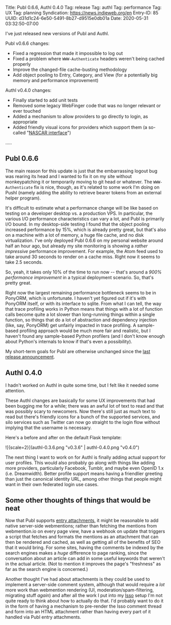 Title: Publ 0.6.6, Authl 0.4.0
Tag: release
Tag: authl
Tag: performance
Tag: UX
Tag: planning
Syndication: https://news.indieweb.org/en
Entry-ID: 85
UUID: d31d1c24-6e50-5491-8b27-d9515e0db01a
Date: 2020-05-31 03:32:50-07:00

I've just released new versions of Publ and Authl.

Publ v0.6.6 changes:

* Fixed a regression that made it impossible to log out
* Fixed a problem where `WWW-Authenticate` headers weren't being cached properly
* Improve the changed-file cache-busting methodology
* Add object pooling to Entry, Category, and View (for a potentially big memory and performance improvement)

Authl v0.4.0 changes:

* Finally started to add unit tests
* Removed some legacy WebFinger code that was no longer relevant or ever touched
* Added a mechanism to allow providers to go directly to login, as appropriate
* Added friendly visual icons for providers which support them (a so-called "[NASCAR interface](https://indieweb.org/NASCAR_problem)")

.....

## Publ 0.6.6

The main reason for this update is just that the embarrassing logout bug was rearing its head and I wanted to fix it on my site without monkeypatching it or temporarily moving to git head or whatever. The `WWW-Authenticate` fix is nice, though, as it's related to some work I'm doing on Pushl (namely adding the ability to retrieve bearer tokens from an external helper program).

It's difficult to estimate what a performance change will be like based on testing on a developer desktop vs. a production VPS. In particular, the various I/O performance characteristics can vary a lot, and Publ is primarily I/O bound. In my desktop-side testing I found that the object pooling increased performance by 15%, which is already pretty great, but that's also on a machine with a lot of memory, a huge file cache, and no disk virtualization. I've only deployed Publ 0.6.6 on my personal website around half an hour ago, but already my site monitoring is showing a *rather impressive* performance improvement. For example, the Atom feed used to take around 30 seconds to render on a cache miss. Right now it seems to take 2.5 seconds.

So, yeah, it takes only 10% of the time to run now -- that's around a *900% performance improvement* in a typical deployment scenario. So, that's pretty great.

Right now the largest remaining performance bottleneck seems to be in PonyORM, which is unfortunate. I haven't yet figured out if it's with PonyORM itself, or with its interface to sqlite. From what I can tell, the way that trace profiling works in Python means that things with a lot of function calls become quite a lot slower than long-running things within a single function, so things that do a lot of abstraction and dependency injection (like, say, PonyORM) get unfairly impacted in trace profiling. A sample-based profiling approach would be much more fair and realistic, but I haven't found any sample-based Python profilers (and I don't know enough about Python's internals to know if that's even a possibility).

My short-term goals for Publ are otherwise unchanged since the [last release announcement](467).

## Authl 0.4.0

I hadn't worked on Authl in quite some time, but I felt like it needed some attention.

These Authl changes are basically for some UX improvements that had been bugging me for a while; there was an awful lot of text to read and that was possibly scary to newcomers. Now there's still just as much text to read but there's friendly icons for a bunch of the supported services, and silo services such as Twitter can now go straight to the login flow without implying that the username is necessary.

Here's a before and after on the default Flask template:

![{scale=2}](authl-0.3.6.png "v0.3.6" | authl-0.4.0.png "v0.4.0")

The next thing I want to work on for Authl is finally adding actual support for user profiles. This would also probably go along with things like adding more providers, particularly Facebook, Tumblr, and maybe even OpenID 1.x (i.e. Dreamwidth). Better profile support means having a friendlier greeting than just the canonical identity URL, among other things that people might want in their own federated login use cases.

## Some other thoughts of things that would be neat

Now that Publ supports [entry attachments](738), it might be reasonable to add native server-side webmentions; rather than fetching the mentions from webmention.io on every page view, have a webhook on update that triggers a script that fetches and formats the mentions as an attachment that can then be rendered and cached, as well as getting all of the benefits of SEO that it would bring. For some sites, having the comments be indexed by the search engines makes a *huge* difference to page ranking, since the conversation about an article can add in some useful keywords that weren't in the actual article. (Not to mention it improves the page's "freshness" as far as the search engine is concerned.)

Another thought I've had about attachments is they could be used to implement a server-side comment system, although that would require a *lot* more work than webmention rendering (UI, moderation/spam-filtering, migrating stuff *again*) and after all the work I put into my [Isso](https://posativ.org/isso/) setup I'm not quite ready to think about how to actually do that. I'd probably want to do it in the form of having a mechanism to pre-render the Isso comment thread and form into an HTML attachment rather than having every part of it handled via Publ entry attachments.
